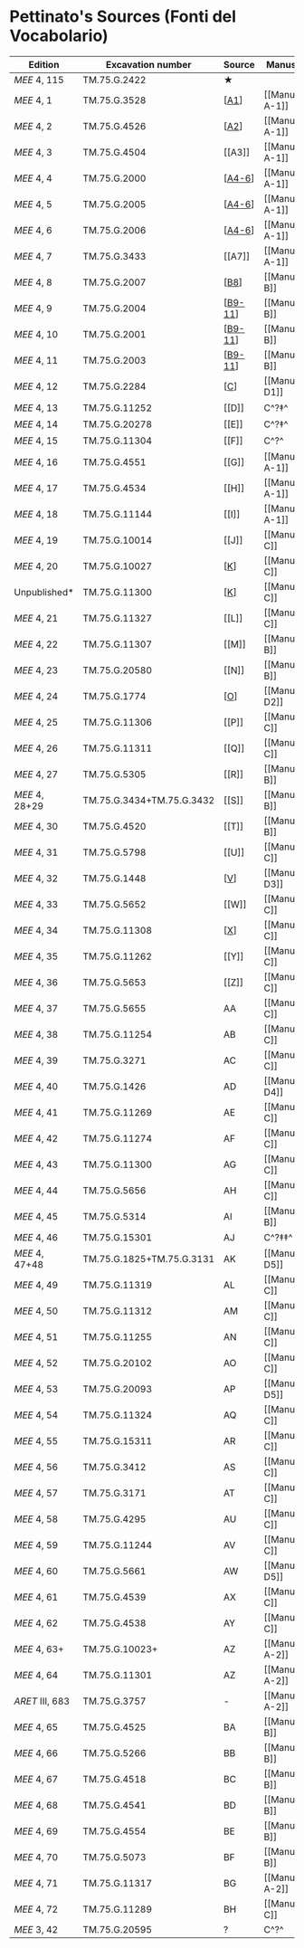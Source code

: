# Pettinato's Sources (Fonti del Vocabolario)

|     Edition     |     Excavation number     |  Source   |     Manuscript     |     Bonechi      |
| --------------- | ------------------------- | --------- | ------------------ | ---------------- |
| *MEE* 4, 115    | TM.75.G.2422              | ★         |                    | EBK-A            |
| *MEE* 4, 1      | TM.75.G.3528              | [[A1]]    | [[Manuscript A-1]] | EBL<sub>2</sub>  |
| *MEE* 4, 2      | TM.75.G.4526              | [[A2]]    | [[Manuscript A-1]] | EBL<sub>2</sub>  |
| *MEE* 4, 3      | TM.75.G.4504              | [[A3]]    | [[Manuscript A-1]] | EBL<sub>2</sub>  |
| *MEE* 4, 4      | TM.75.G.2000              | [[A4-6]]  | [[Manuscript A-1]] | EBL<sub>2</sub>  |
| *MEE* 4, 5      | TM.75.G.2005              | [[A4-6]]  | [[Manuscript A-1]] | EBL<sub>2</sub>  |
| *MEE* 4, 6      | TM.75.G.2006              | [[A4-6]]  | [[Manuscript A-1]] | EBL<sub>2</sub>  |
| *MEE* 4, 7      | TM.75.G.3433              | [[A7]]    | [[Manuscript A-1]] | EBL<sub>2</sub>  |
| *MEE* 4, 8      | TM.75.G.2007              | [[B8]]    | [[Manuscript B]]   | EBL<sub>4</sub>  |
| *MEE* 4, 9      | TM.75.G.2004              | [[B9-11]] | [[Manuscript B]]   | EBL<sub>4</sub>  |
| *MEE* 4, 10     | TM.75.G.2001              | [[B9-11]] | [[Manuscript B]]   | EBL<sub>4</sub>  |
| *MEE* 4, 11     | TM.75.G.2003              | [[B9-11]] | [[Manuscript B]]   | EBL<sub>4</sub>  |
| *MEE* 4, 12     | TM.75.G.2284              | [[C]]     | [[Manuscript D1]]  | EBL<sub>1a</sub> |
| *MEE* 4, 13     | TM.75.G.11252             | [[D]]     | C^?‡^              | EBL<sub>3a</sub> |
| *MEE* 4, 14     | TM.75.G.20278             | [[E]]     | C^?‡^              | EBL<sub>3a</sub> |
| *MEE* 4, 15     | TM.75.G.11304             | [[F]]     | C^?^               | EBL<sub>3a</sub> |
| *MEE* 4, 16     | TM.75.G.4551              | [[G]]     | [[Manuscript A-1]] | EBL<sub>2</sub>  |
| *MEE* 4, 17     | TM.75.G.4534              | [[H]]     | [[Manuscript A-1]] | EBL<sub>2</sub>  |
| *MEE* 4, 18     | TM.75.G.11144             | [[I]]     | [[Manuscript A-1]] | EBL<sub>2</sub>  |
| *MEE* 4, 19     | TM.75.G.10014             | [[J]]     | [[Manuscript C]]   | EBL<sub>3a</sub> |
| *MEE* 4, 20     | TM.75.G.10027             | [[K]]     | [[Manuscript C]]   | EBL<sub>3a</sub> |
| Unpublished*    | TM.75.G.11300             | [[K]]     | [[Manuscript C]]   | EBL<sub>3a</sub> |
| *MEE* 4, 21     | TM.75.G.11327             | [[L]]     | [[Manuscript C]]   | EBL<sub>3a</sub> |
| *MEE* 4, 22     | TM.75.G.11307             | [[M]]     | [[Manuscript B]]   | EBL<sub>4</sub>  |
| *MEE* 4, 23     | TM.75.G.20580             | [[N]]     | [[Manuscript B]]   | EBL<sub>4</sub>  |
| *MEE* 4, 24     | TM.75.G.1774              | [[O]]     | [[Manuscript D2]]  | EBL<sub>1b</sub> |
| *MEE* 4, 25     | TM.75.G.11306             | [[P]]     | [[Manuscript C]]   | EBL<sub>3a</sub> |
| *MEE* 4, 26     | TM.75.G.11311             | [[Q]]     | [[Manuscript C]]   | EBL<sub>3a</sub> |
| *MEE* 4, 27     | TM.75.G.5305              | [[R]]     | [[Manuscript B]]   | EBL<sub>4</sub>  |
| *MEE* 4, 28+29  | TM.75.G.3434+TM.75.G.3432 | [[S]]     | [[Manuscript B]]   | EBL<sub>4</sub>  |
| *MEE* 4, 30     | TM.75.G.4520              | [[T]]     | [[Manuscript B]]   | EBL<sub>4</sub>  |
| *MEE* 4, 31     | TM.75.G.5798              | [[U]]     | [[Manuscript C]]   | EBL<sub>3a</sub> |
| *MEE* 4, 32     | TM.75.G.1448              | [[V]]     | [[Manuscript D3]]  | EBL<sub>1c</sub> |
| *MEE* 4, 33     | TM.75.G.5652              | [[W]]     | [[Manuscript C]]   | EBL<sub>3a</sub> |
| *MEE* 4, 34     | TM.75.G.11308             | [[X]]     | [[Manuscript C]]   | EBL<sub>3a</sub> |
| *MEE* 4, 35     | TM.75.G.11262             | [[Y]]     | [[Manuscript C]]   | EBL<sub>3a</sub> |
| *MEE* 4, 36     | TM.75.G.5653              | [[Z]]     | [[Manuscript C]]   | EBL<sub>3a</sub> |
| *MEE* 4, 37     | TM.75.G.5655              | AA        | [[Manuscript C]]   | EBL<sub>3a</sub> |
| *MEE* 4, 38     | TM.75.G.11254             | AB        | [[Manuscript C]]   | EBL<sub>3a</sub> |
| *MEE* 4, 39     | TM.75.G.3271              | AC        | [[Manuscript C]]   | EBL<sub>3a</sub> |
| *MEE* 4, 40     | TM.75.G.1426              | AD        | [[Manuscript D4]]  | EBL<sub>1d</sub> |
| *MEE* 4, 41     | TM.75.G.11269             | AE        | [[Manuscript C]]   | EBL<sub>3a</sub> |
| *MEE* 4, 42     | TM.75.G.11274             | AF        | [[Manuscript C]]   | EBL<sub>3a</sub> |
| *MEE* 4, 43     | TM.75.G.11300             | AG        | [[Manuscript C]]   | EBL<sub>3a</sub> |
| *MEE* 4, 44     | TM.75.G.5656              | AH        | [[Manuscript C]]   | EBL<sub>3a</sub> |
| *MEE* 4, 45     | TM.75.G.5314              | AI        | [[Manuscript B]]   | EBL<sub>4</sub>  |
| *MEE* 4, 46     | TM.75.G.15301             | AJ        | C^?‡‡^             | EBL<sub>4</sub>  |
| *MEE* 4, 47+48  | TM.75.G.1825+TM.75.G.3131 | AK        | [[Manuscript D5]]  | EBL<sub>1d</sub> |
| *MEE* 4, 49     | TM.75.G.11319             | AL        | [[Manuscript C]]   | EBL<sub>3a</sub> |
| *MEE* 4, 50     | TM.75.G.11312             | AM        | [[Manuscript C]]   | EBL<sub>3a</sub> |
| *MEE* 4, 51     | TM.75.G.11255             | AN        | [[Manuscript C]]   | EBL<sub>3a</sub> |
| *MEE* 4, 52     | TM.75.G.20102             | AO        | [[Manuscript C]]   | EBL<sub>3a</sub> |
| *MEE* 4, 53     | TM.75.G.20093             | AP        | [[Manuscript D5]]  | EBL<sub>1d</sub> |
| *MEE* 4, 54     | TM.75.G.11324             | AQ        | [[Manuscript C]]   | EBL<sub>3a</sub> |
| *MEE* 4, 55     | TM.75.G.15311             | AR        | [[Manuscript C]]   | EBL<sub>3a</sub> |
| *MEE* 4, 56     | TM.75.G.3412              | AS        | [[Manuscript C]]   | EBL<sub>3a</sub> |
| *MEE* 4, 57     | TM.75.G.3171              | AT        | [[Manuscript C]]   | EBL<sub>3a</sub> |
| *MEE* 4, 58     | TM.75.G.4295              | AU        | [[Manuscript C]]   | EBL<sub>3a</sub> |
| *MEE* 4, 59     | TM.75.G.11244             | AV        | [[Manuscript C]]   | EBL<sub>3a</sub> |
| *MEE* 4, 60     | TM.75.G.5661              | AW        | [[Manuscript D5]]  | EBL<sub>1d</sub> |
| *MEE* 4, 61     | TM.75.G.4539              | AX        | [[Manuscript C]]   | EBL<sub>3a</sub> |
| *MEE* 4, 62     | TM.75.G.4538              | AY        | [[Manuscript C]]   | EBL<sub>3a</sub> |
| *MEE* 4, 63+    | TM.75.G.10023+            | AZ        | [[Manuscript A-2]] | EBL<sub>3b</sub> |
| *MEE* 4, 64     | TM.75.G.11301             | AZ        | [[Manuscript A-2]] | EBL<sub>3b</sub> |
| *ARET* III, 683 | TM.75.G.3757              | -         | [[Manuscript A-2]] | EBL<sub>3b</sub> |
| *MEE* 4, 65     | TM.75.G.4525              | BA        | [[Manuscript B]]   | EBL<sub>4</sub>  |
| *MEE* 4, 66     | TM.75.G.5266              | BB        | [[Manuscript B]]   | EBL<sub>4</sub>  |
| *MEE* 4, 67     | TM.75.G.4518              | BC        | [[Manuscript B]]   | EBL<sub>4</sub>  |
| *MEE* 4, 68     | TM.75.G.4541              | BD        | [[Manuscript B]]   | EBL<sub>4</sub>  |
| *MEE* 4, 69     | TM.75.G.4554              | BE        | [[Manuscript B]]   | EBL<sub>4</sub>  |
| *MEE* 4, 70     | TM.75.G.5073              | BF        | [[Manuscript B]]   | EBL<sub>4</sub>  |
| *MEE* 4, 71     | TM.75.G.11317             | BG        | [[Manuscript A-2]] | EBL<sub>3a</sub> |
| *MEE* 4, 72     | TM.75.G.11289             | BH        | [[Manuscript C]]   | EBL<sub>3a</sub> |
| *MEE* 3, 42     | TM.75.G.20595             | ?         | C^?^               |                  |


[//begin]: # "Autogenerated link references for markdown compatibility"
[A1]: A1 "MEE 4, 1 = TM.75.G.3528"
[A2]: A2 "MEE 4, 2 = TM.75.G.4526"
[A4-6]: A4-6 "MEE 4, 4 + MEE 4, 5 + MEE 4, 6 = TM.75.G.2000+TM.75.G.2005+TM.75.G.2006"
[B8]: B8 "MEE 4, 8 = TM.75.G.2007"
[B9-11]: B9-11 "MEE 4, 9 + MEE 4, 10 + MEE 4, 11 = TM.75.G.2004+TM.75.G.2001+TM.75.G.2003"
[C]: C "MEE 4, 12 = TM.75.G.2284"
[K]: K "MEE 4, 20 = TM.75.G.10027"
[O]: O "MEE 4, 24 = TM.75.G.1774"
[V]: V "MEE 4 32 = TM.75.G.1448"
[X]: X "MEE 4, 34 = TM.75.G.11308"
[//end]: # "Autogenerated link references"